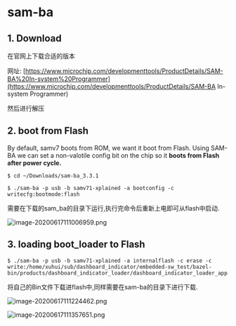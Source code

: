 # sam-ba

## 1. Download

在官网上下载合适的版本  

网址: [https://www.microchip.com/developmenttools/ProductDetails/SAM-BA%20In-system%20Programmer](https://www.microchip.com/developmenttools/ProductDetails/SAM-BA In-system Programmer)  

然后进行解压

## 2. boot from Flash

By default, samv7 boots from ROM, we want it boot from Flash. Using SAM-BA we can set a non-valotile config bit on the chip so it **boots from Flash after power cycle.**

```
$ cd ~/Downloads/sam-ba_3.3.1
```

```
$ ./sam-ba -p usb -b samv71-xplained -a bootconfig -c writecfg:bootmode:flash
```

需要在下载的sam_ba的目录下运行,执行完命令后重新上电即可从flash中启动.

![image-20200617111006959.png](https://github.com/chang1995/Learning_Notes/blob/master/picture_library/image-20200617111006959.png?raw=true)

## 3. loading boot_loader to Flash

```
$ ./sam-ba -p usb -b samv71-xplained -a internalflash -c erase -c write:/home/xuhui/sub/dashboard_indicator/embedded-sw_test/bazel-bin/products/dashboard_indicator_loader/dashboard_indicator_loader_app.bin 
```

将自己的Bin文件下载进flash中,同样需要在sam-ba的目录下进行下载.

![image-20200617111224462.png](https://github.com/chang1995/Learning_Notes/blob/master/picture_library/image-20200617111224462.png?raw=true)

![image-20200617111357651.png](https://github.com/chang1995/Learning_Notes/blob/master/picture_library/image-20200617111357651.png?raw=true)

